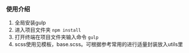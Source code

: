 ### 使用介绍

1. 全局安装gulp
2. 进入项目文件夹 `npm install`
3. 打开终端在项目文件夹输入命令 `gulp`
4. scss使用见模板，base.scss。可根据参考常用的进行适量封装放入utils里
